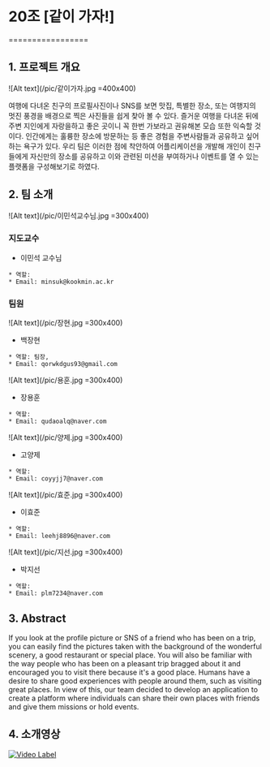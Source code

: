 # 20조 [같이 가자!]
=================

## 1. 프로젝트 개요

![Alt text](/pic/같이가자.jpg =400x400)

여행에 다녀온 친구의 프로필사진이나 SNS를 보면 맛집, 특별한 장소, 또는 여행지의 멋진 풍경을 배경으로 찍은 사진들을 쉽게 찾아 볼 수 있다. 즐거운 여행을 다녀온 뒤에  주변 지인에게 자랑을하고 좋은 곳이니 꼭 한번 가보라고 권유해본 모습 또한 익숙할 것이다. 인간에게는 훌륭한 장소에 방문하는 등 좋은 경험을 주변사람들과 공유하고 싶어하는 욕구가 있다. 우리 팀은 이러한 점에 착안하여 어플리케이션을 개발해 개인이 친구들에게 자신만의 장소를 공유하고 이와 관련된 미션을 부여하거나 이벤트를 열 수 있는 플랫폼을 구성해보기로 하였다.

## 2. 팀 소개

![Alt text](/pic/이민석교수님.jpg =300x400)

### 지도교수 

- 이민석 교수님

````
* 역할: 
* Email: minsuk@kookmin.ac.kr
````

### 팀원

![Alt text](/pic/장현.jpg =300x400)

- 백장현
````
* 역할: 팀장, 
* Email: qorwkdgus93@gmail.com
````

![Alt text](/pic/용훈.jpg =300x400)

- 장용훈

````
* 역할: 
* Email: qudaoalq@naver.com
````

![Alt text](/pic/양제.jpg =300x400)

- 고양제

````
* 역할: 
* Email: coyyjj7@naver.com
````

![Alt text](/pic/효준.jpg =300x400)

- 이효준

````
* 역할: 
* Email: leehj8896@naver.com
````

![Alt text](/pic/지선.jpg =300x400)

- 박지선

````
* 역할: 
* Email: plm7234@naver.com
````

## 3. Abstract

If you look at the profile picture or SNS of a friend who has been on a trip, you can easily find the pictures taken with the background of the wonderful scenery, a good restaurant or special place. You will also be familiar with the way people who has been on a pleasant trip bragged about it and encouraged you to visit there because it's a good place. Humans have a desire to share good experiences with people around them, such as visiting great places. In view of this, our team decided to develop an application to create a platform where individuals can share their own places with friends and give them missions or hold events.

## 4. 소개영상

[![Video Label](http://img.youtu.be/PR_88WqhLVE/0.jpg)](https://youtu.be/PR_88WqhLVE)







